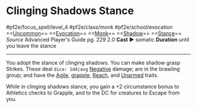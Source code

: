 # Clinging Shadows Stance
#pf2e/focus_spell/level_4 #pf2e/class/monk #pf2e/school/evocation 
==[Uncommon](../../../../../TTRPGShare-Pathfinder-2E-Vault/rules/traits/uncommon.md)== ==[Evocation](../../../../../TTRPGShare-Pathfinder-2E-Vault/rules/traits/evocation.md)== ==[Monk](../../../../../TTRPGShare-Pathfinder-2E-Vault/rules/traits/monk.md)== ==[Shadow](../../../../../TTRPGShare-Pathfinder-2E-Vault/rules/traits/shadow.md)== ==[Stance](../../../../../TTRPGShare-Pathfinder-2E-Vault/rules/traits/stance.md)==
*Source* Advanced Player's Guide pg. 229 2.0
**Cast** ► somatic
**Duration** until you leave the stance

---
You adopt the stance of clinging shadows. You can make shadow grasp Strikes. These deal `dice: 1d4|avg` [Negative](../../../../../TTRPGShare-Pathfinder-2E-Vault/rules/traits/negative.md) damage; are in the brawling group; and have the [Agile](../../../../../TTRPGShare-Pathfinder-2E-Vault/rules/traits/agile.md), [grapple](../../../../../TTRPGShare-Pathfinder-2E-Vault/rules/actions/grapple.md), [Reach](../../../../../TTRPGShare-Pathfinder-2E-Vault/rules/traits/reach.md), and [Unarmed](../../../../../TTRPGShare-Pathfinder-2E-Vault/rules/traits/unarmed.md) traits.

While in clinging shadows stance, you gain a +2 circumstance bonus to Athletics checks to Grapple, and to the DC for creatures to Escape from you.